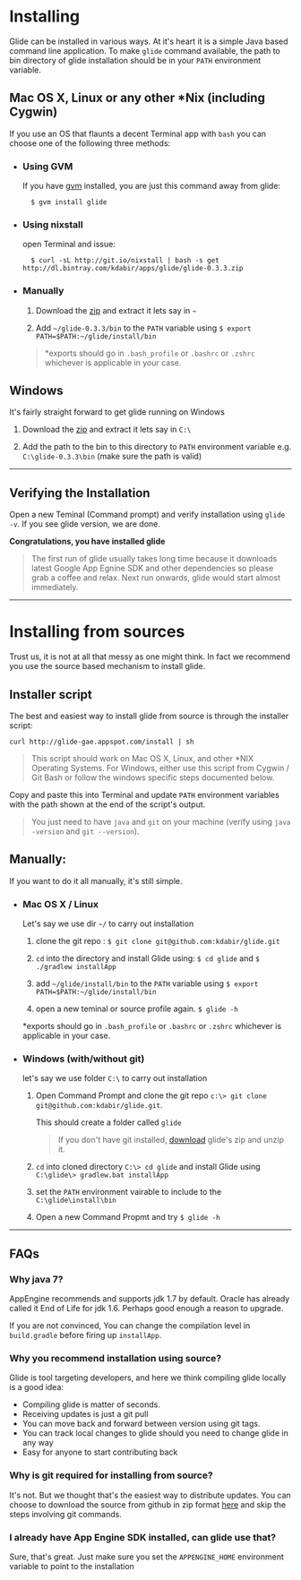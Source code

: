 # Installing

Glide can be installed in various ways. At it's heart it is a simple Java based command line application.
To make `glide` command available, the path to bin directory of glide installation should be in your `PATH`
environment variable.


## Mac OS X, Linux or any other \*Nix (including Cygwin)

If you use an OS that flaunts a decent Terminal app with `bash` you can choose one of the following three methods:

- ### Using GVM

    If you have [gvm](http://gvmtool.net/) installed, you are just this command away from glide:

        $ gvm install glide


- ### Using nixstall

    open Terminal and issue:

        $ curl -sL http://git.io/nixstall | bash -s get http://dl.bintray.com/kdabir/apps/glide/glide-0.3.3.zip


- ### Manually

    1. Download the [zip](http://dl.bintray.com/kdabir/apps/glide/glide-0.3.3.zip) and extract it lets say in `~`

    2. Add `~/glide-0.3.3/bin` to the `PATH` variable using `$ export PATH=$PATH:~/glide/install/bin`

    > *exports should go in `.bash_profile` or `.bashrc` or `.zshrc` whichever is applicable in your case.

## Windows

It's fairly straight forward to get glide running on Windows

1. Download the [zip](http://dl.bintray.com/kdabir/apps/glide/glide-0.3.3.zip) and extract it lets say in `C:\`

2. Add the path to the bin to this directory to `PATH` environment variable e.g. `C:\glide-0.3.3\bin` (make sure the path
    is valid)

----

## Verifying the Installation

Open a new Teminal (Command prompt) and verify installation using `glide -v`. If you see glide version, we are done.

**Congratulations, you have installed glide**


> The first run of glide usually takes long time because it downloads latest Google App Egnine SDK and other dependencies
> so please grab a coffee and relax. Next run onwards, glide would start almost immediately.

----

# Installing from sources

Trust us, it is not at all that messy as one might think. In fact we recommend you use the source based mechanism to
install glide.

## Installer script

The best and easiest way to install glide from source is through the installer script:

    curl http://glide-gae.appspot.com/install | sh

> This script should work on Mac OS X, Linux, and other *NIX Operating Systems. For Windows, either use this script from
> Cygwin / Git Bash or follow the windows specific steps documented below.


Copy and paste this into Terminal and update `PATH` environment variables with the path shown at
the end of the script's output.


> You just need to have `java` and `git` on your machine (verify using `java -version` and `git --version`).


## Manually:

If you want to do it all manually, it's still simple.

- ### Mac OS X / Linux

    Let's say we use dir `~/` to carry out installation

    1. clone the git repo : `$ git clone git@github.com:kdabir/glide.git`

    2. `cd` into the directory and install Glide using: `$ cd glide` and `$ ./gradlew installApp`

    3. add `~/glide/install/bin` to  the `PATH` variable using `$ export PATH=$PATH:~/glide/install/bin`

    4. open a new teminal or source profile again.  `$ glide -h`

    *exports should go in `.bash_profile` or `.bashrc` or `.zshrc` whichever is applicable in your case.


- ### Windows (with/without git)

    let's say we use folder `C:\` to carry out installation

    1. Open Command Prompt and clone the git repo `c:\> git clone git@github.com:kdabir/glide.git`.

        This should create a folder called `glide`

        > If you don't have git installed, [download](https://github.com/kdabir/glide/archive/master.zip) glide's zip and unzip it.

    2. `cd` into cloned directory `C:\> cd glide` and install Glide using `C:\glide\> gradlew.bat installApp`

    3. set the `PATH` environment vairable to include to the `C:\glide\install\bin`

    4. Open a new Command Propmt and try `$ glide -h`

----

## FAQs

### Why java 7?

AppEngine recommends and supports jdk 1.7 by default. Oracle has already called it End of Life for jdk 1.6. Perhaps
good enough a reason to upgrade.

If you are not convinced, You can change the compilation level in `build.gradle` before firing up `installApp`.

### Why you recommend installation using source?

Glide is tool targeting developers, and here we think compiling glide locally is a good idea:

- Compiling glide is matter of seconds.
- Receiving updates is just a git pull
- You can move back and forward between version using git tags.
- You can track local changes to glide should you need to change glide in any way
- Easy for anyone to start contributing back

### Why is git required for installing from source?

It's not. But we thought that's the easiest way to distribute updates. You can choose to download the source from github
in zip format [here](https://github.com/kdabir/glide/archive/master.zip) and skip the steps involving git commands.

### I already have App Engine SDK installed, can glide use that?

Sure, that's great. Just make sure you set the `APPENGINE_HOME` environment variable to point to the installation

